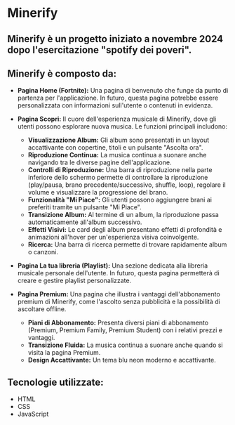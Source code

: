 # Minerify

## Minerify è un progetto iniziato a novembre 2024 dopo l'esercitazione "spotify dei poveri".

## Minerify è composto da:

*   **Pagina Home (Fortnite):** Una pagina di benvenuto che funge da punto di partenza per l'applicazione. In futuro, questa pagina potrebbe essere personalizzata con informazioni sull'utente o contenuti in evidenza.

*   **Pagina Scopri:** Il cuore dell'esperienza musicale di Minerify, dove gli utenti possono esplorare nuova musica. Le funzioni principali includono:

    *   **Visualizzazione Album:** Gli album sono presentati in un layout accattivante con copertine, titoli e un pulsante "Ascolta ora".
    *   **Riproduzione Continua:** La musica continua a suonare anche navigando tra le diverse pagine dell'applicazione.
    *   **Controlli di Riproduzione:** Una barra di riproduzione nella parte inferiore dello schermo permette di controllare la riproduzione (play/pausa, brano precedente/successivo, shuffle, loop), regolare il volume e visualizzare la progressione del brano.
    *   **Funzionalità "Mi Piace":** Gli utenti possono aggiungere brani ai preferiti tramite un pulsante "Mi Piace".
    *   **Transizione Album:** Al termine di un album, la riproduzione passa automaticamente all'album successivo.
    *   **Effetti Visivi:** Le card degli album presentano effetti di profondità e animazioni all'hover per un'esperienza visiva coinvolgente.
    *   **Ricerca:** Una barra di ricerca permette di trovare rapidamente album o canzoni.

*   **Pagina La tua libreria (Playlist):** Una sezione dedicata alla libreria musicale personale dell'utente. In futuro, questa pagina permetterà di creare e gestire playlist personalizzate.

*   **Pagina Premium:** Una pagina che illustra i vantaggi dell'abbonamento premium di Minerify, come l'ascolto senza pubblicità e la possibilità di ascoltare offline.

    *   **Piani di Abbonamento:** Presenta diversi piani di abbonamento (Premium, Premium Family, Premium Student) con i relativi prezzi e vantaggi.
    *   **Transizione Fluida:** La musica continua a suonare anche quando si visita la pagina Premium.
    *   **Design Accattivante:** Un tema blu neon moderno e accattivante.

## Tecnologie utilizzate:

*   HTML
*   CSS
*   JavaScript

